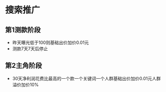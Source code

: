 # 搜索推广

## 第1测款阶段

  - 昨天曝光低于100则基础出价加价0.01元
  - 测款7天7天后停止

## 第2主角阶段

  - 30天净利润花费比最高的一个款一个关键词一个人群基础出价加价0.01元人群溢价加价10%
